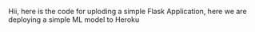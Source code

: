 Hii, here is the code for uploding a simple Flask Application, here we are deploying a simple ML model to Heroku
